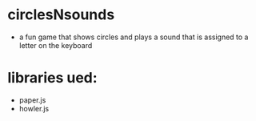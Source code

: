 # circlesNsounds
* a fun game that shows circles and plays a sound that is assigned to a letter on the keyboard 

# libraries ued:
* paper.js
* howler.js
